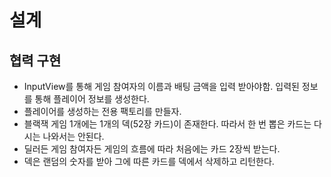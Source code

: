 # 설계


## 협력 구현

* InputView를 통해 게임 참여자의 이름과 배팅 금액을 입력 받아야함. 입력된 정보를 통해 플레이어 정보를 생성한다.
* 플레이어를 생성하는 전용 팩토리를 만들자.
* 블랙잭 게임 1개에는 1개의 덱(52장 카드)이 존재한다. 따라서 한 번 뽑은 카드는 다시는 나와서는 안된다.
* 딜러든 게임 참여자든 게임의 흐름에 따라 처음에는 카드 2장씩 받는다.
* 덱은 랜덤의 숫자를 받아 그에 따른 카드를 덱에서 삭제하고 리턴한다.